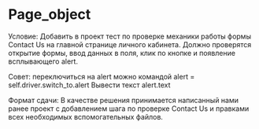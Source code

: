# Page_object

Условие: Добавить в проект тест по проверке механики работы формы Contact Us на главной странице личного кабинета.
Должно проверятся открытие формы, ввод данных в поля, клик по кнопке и появление всплывающего alert.

Совет: переключиться на alert можно командой alert = self.driver.switch_to.alert
Вывести текст alert.text

Формат сдачи: В качестве решения принимается написанный нами ранее проект 
с добавлением шага по проверке Contact Us и правками всех необходимых вспомогательных файлов.
